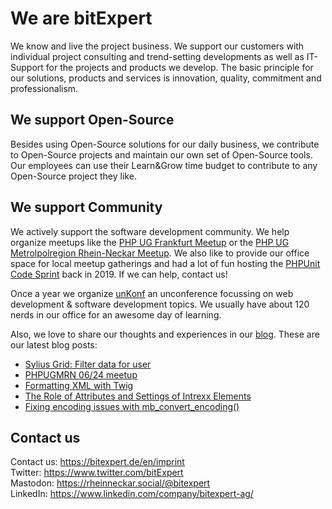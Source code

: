 # We are bitExpert

We know and live the project business. We support our customers with individual project consulting and trend-setting developments as well as IT-Support for the projects and products we develop. The basic principle for our solutions, products and services is innovation, quality, commitment and professionalism.

## We support Open-Source

Besides using Open-Source solutions for our daily business, we contribute to Open-Source projects and maintain our own set of Open-Source tools. Our employees can use their Learn&Grow time budget to contribute to any Open-Source project they like.

## We support Community

We actively support the software development community. We help organize meetups like the [PHP UG Frankfurt Meetup](https://www.phpugffm.de) or the [PHP UG Metrolpolregion Rhein-Neckar Meetup](http://www.phpugmrn.de). We also like to provide our office space for local meetup gatherings and had a lot of fun hosting the [PHPUnit Code Sprint](https://phpunit.de/code-sprints/september-2019.html) back in 2019. If we can help, contact us!

Once a year we organize [unKonf](https://www.unKonf.de) an unconference focussing on web development & software development topics. We usually have about 120 nerds in our office for an awesome day of learning.

Also, we love to share our thoughts and experiences in our [blog](https://blog.bitExpert.de). These are our latest blog posts:
<!--- blog_start --->
 - [Sylius Grid: Filter data for user](https://blog.bitexpert.de/blog/sylius_gridbundle_filter_for_user)
 - [PHPUGMRN 06/24 meetup](https://blog.bitexpert.de/blog/phpugmrn_meetup_dec_2024)
 - [Formatting XML with Twig](https://blog.bitexpert.de/blog/xml_output_formatting_twig)
 - [The Role of Attributes and Settings of Intrexx Elements](https://blog.bitexpert.de/blog/intrexx_elements_attributes_settings)
 - [Fixing encoding issues with mb_convert_encoding()](https://blog.bitexpert.de/blog/fixing_encoding_issues_with_mb_convert_encoding)
<!--- blog_end --->

## Contact us

Contact us: https://bitexpert.de/en/imprint   
Twitter: https://www.twitter.com/bitExpert    
Mastodon: https://rheinneckar.social/@bitexpert    
LinkedIn: https://www.linkedin.com/company/bitexpert-ag/    
